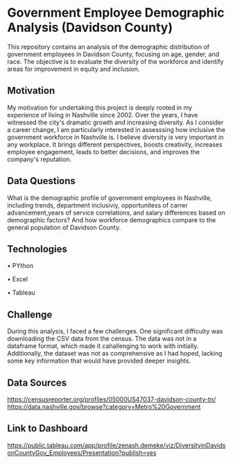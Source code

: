 
# Government Employee Demographic Analysis (Davidson County)

This repository contains an analysis of the demographic distribution of government employees in Davidson County, focusing on age, gender, and race. The objective is to evaluate the diversity of the workforce and identify areas for improvement in equity and inclusion.


## Motivation

My motivation for undertaking this project is deeply rooted in my experience of living in Nashville since 2002. Over the years, I have witnessed the city's dramatic growth and increasing diversity. As I consider a career change, I am particularly interested in assesssing how inclusive the government workforce in Nashville is.
I believe diversity is very important in any workplace. It brings different perspectives, boosts creativity, increases employee engagement, leads to better decisions, and improves the company's reputation. 
## Data Questions
What is the demographic profile of government employees in Nashville, including trends, department inclusiviy, opportunitess of carrer advancement,years of service correlations, and salary differences based on demographic factors?
And how workforce demographics compare to the general population of Davidson County.
## Technologies
• PYthon

• Excel

• Tableau

## Challenge
During this analysis, I faced a few challenges. One significant difficulty was downloading the CSV data from the census. The data was not in a dataframe format, which made it cahallenging to work with initially. Additionally, the dataset was not as comprehensive as I had hoped, lacking some key information that would have provided deeper insights.
## Data Sources
https://censusreporter.org/profiles/05000US47037-davidson-county-tn/
https://data.nashville.gov/browse?category=Metro%20Government

## Link to Dashboard 
https://public.tableau.com/app/profile/zenash.demeke/viz/DiversityinDavidsonCountyGov_Employees/Presentation?publish=yes

